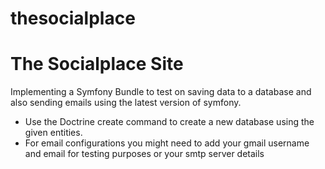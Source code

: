 thesocialplace
==============

# The Socialplace Site
Implementing a Symfony Bundle to test on saving data to a database and also 
sending emails using the latest version of symfony.

- Use the Doctrine create command to create a new database using the given entities.
- For email configurations you might need to add your gmail username and email for testing purposes or your smtp server details

